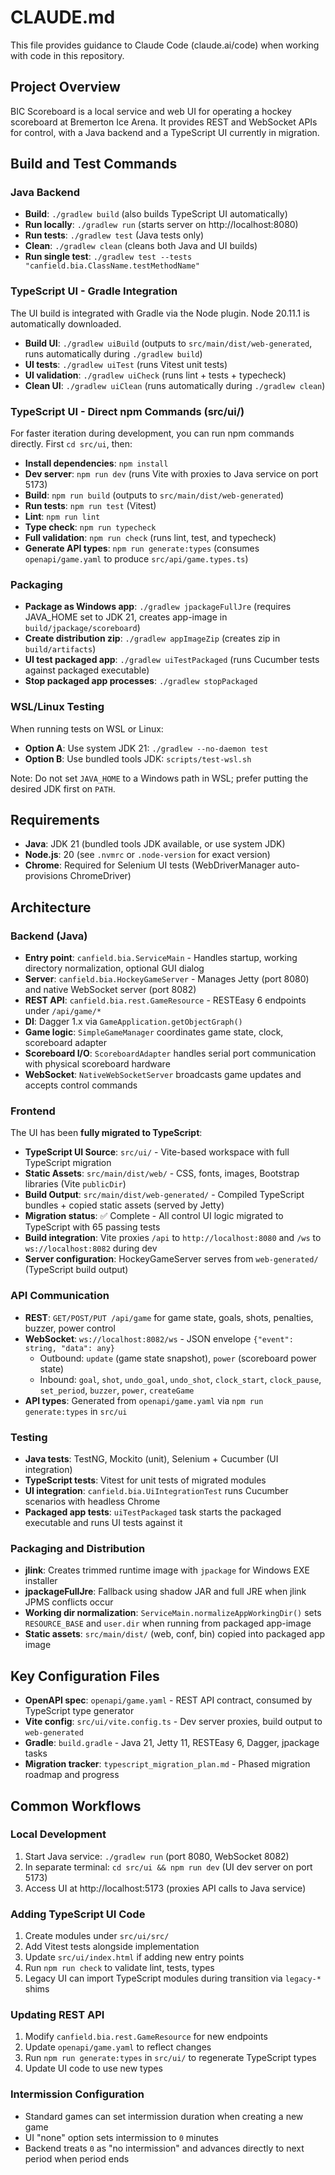 # CLAUDE.md

This file provides guidance to Claude Code (claude.ai/code) when working with code in this repository.

## Project Overview

BIC Scoreboard is a local service and web UI for operating a hockey scoreboard at Bremerton Ice Arena. It provides REST and WebSocket APIs for control, with a Java backend and a TypeScript UI currently in migration.

## Build and Test Commands

### Java Backend

- **Build**: `./gradlew build` (also builds TypeScript UI automatically)
- **Run locally**: `./gradlew run` (starts server on http://localhost:8080)
- **Run tests**: `./gradlew test` (Java tests only)
- **Clean**: `./gradlew clean` (cleans both Java and UI builds)
- **Run single test**: `./gradlew test --tests "canfield.bia.ClassName.testMethodName"`

### TypeScript UI - Gradle Integration

The UI build is integrated with Gradle via the Node plugin. Node 20.11.1 is automatically downloaded.

- **Build UI**: `./gradlew uiBuild` (outputs to `src/main/dist/web-generated`, runs automatically during `./gradlew build`)
- **UI tests**: `./gradlew uiTest` (runs Vitest unit tests)
- **UI validation**: `./gradlew uiCheck` (runs lint + tests + typecheck)
- **Clean UI**: `./gradlew uiClean` (runs automatically during `./gradlew clean`)

### TypeScript UI - Direct npm Commands (src/ui/)

For faster iteration during development, you can run npm commands directly. First `cd src/ui`, then:

- **Install dependencies**: `npm install`
- **Dev server**: `npm run dev` (runs Vite with proxies to Java service on port 5173)
- **Build**: `npm run build` (outputs to `src/main/dist/web-generated`)
- **Run tests**: `npm run test` (Vitest)
- **Lint**: `npm run lint`
- **Type check**: `npm run typecheck`
- **Full validation**: `npm run check` (runs lint, test, and typecheck)
- **Generate API types**: `npm run generate:types` (consumes `openapi/game.yaml` to produce `src/api/game.types.ts`)

### Packaging

- **Package as Windows app**: `./gradlew jpackageFullJre` (requires JAVA_HOME set to JDK 21, creates app-image in `build/jpackage/scoreboard`)
- **Create distribution zip**: `./gradlew appImageZip` (creates zip in `build/artifacts`)
- **UI test packaged app**: `./gradlew uiTestPackaged` (runs Cucumber tests against packaged executable)
- **Stop packaged app processes**: `./gradlew stopPackaged`

### WSL/Linux Testing

When running tests on WSL or Linux:

- **Option A**: Use system JDK 21: `./gradlew --no-daemon test`
- **Option B**: Use bundled tools JDK: `scripts/test-wsl.sh`

Note: Do not set `JAVA_HOME` to a Windows path in WSL; prefer putting the desired JDK first on `PATH`.

## Requirements

- **Java**: JDK 21 (bundled tools JDK available, or use system JDK)
- **Node.js**: 20 (see `.nvmrc` or `.node-version` for exact version)
- **Chrome**: Required for Selenium UI tests (WebDriverManager auto-provisions ChromeDriver)

## Architecture

### Backend (Java)

- **Entry point**: `canfield.bia.ServiceMain` - Handles startup, working directory normalization, optional GUI dialog
- **Server**: `canfield.bia.HockeyGameServer` - Manages Jetty (port 8080) and native WebSocket server (port 8082)
- **REST API**: `canfield.bia.rest.GameResource` - RESTEasy 6 endpoints under `/api/game/*`
- **DI**: Dagger 1.x via `GameApplication.getObjectGraph()`
- **Game logic**: `SimpleGameManager` coordinates game state, clock, scoreboard adapter
- **Scoreboard I/O**: `ScoreboardAdapter` handles serial port communication with physical scoreboard hardware
- **WebSocket**: `NativeWebSocketServer` broadcasts game updates and accepts control commands

### Frontend

The UI has been **fully migrated to TypeScript**:

- **TypeScript UI Source**: `src/ui/` - Vite-based workspace with full TypeScript migration
- **Static Assets**: `src/main/dist/web/` - CSS, fonts, images, Bootstrap libraries (Vite `publicDir`)
- **Build Output**: `src/main/dist/web-generated/` - Compiled TypeScript bundles + copied static assets (served by Jetty)
- **Migration status**: ✅ Complete - All control UI logic migrated to TypeScript with 65 passing tests
- **Build integration**: Vite proxies `/api` to `http://localhost:8080` and `/ws` to `ws://localhost:8082` during dev
- **Server configuration**: HockeyGameServer serves from `web-generated/` (TypeScript build output)

### API Communication

- **REST**: `GET/POST/PUT /api/game` for game state, goals, shots, penalties, buzzer, power control
- **WebSocket**: `ws://localhost:8082/ws` - JSON envelope `{"event": string, "data": any}`
  - Outbound: `update` (game state snapshot), `power` (scoreboard power state)
  - Inbound: `goal`, `shot`, `undo_goal`, `undo_shot`, `clock_start`, `clock_pause`, `set_period`, `buzzer`, `power`, `createGame`
- **API types**: Generated from `openapi/game.yaml` via `npm run generate:types` in `src/ui`

### Testing

- **Java tests**: TestNG, Mockito (unit), Selenium + Cucumber (UI integration)
- **TypeScript tests**: Vitest for unit tests of migrated modules
- **UI integration**: `canfield.bia.UiIntegrationTest` runs Cucumber scenarios with headless Chrome
- **Packaged app tests**: `uiTestPackaged` task starts the packaged executable and runs UI tests against it

### Packaging and Distribution

- **jlink**: Creates trimmed runtime image with `jpackage` for Windows EXE installer
- **jpackageFullJre**: Fallback using shadow JAR and full JRE when jlink JPMS conflicts occur
- **Working dir normalization**: `ServiceMain.normalizeAppWorkingDir()` sets `RESOURCE_BASE` and `user.dir` when running from packaged app-image
- **Static assets**: `src/main/dist/` (web, conf, bin) copied into packaged app image

## Key Configuration Files

- **OpenAPI spec**: `openapi/game.yaml` - REST API contract, consumed by TypeScript type generator
- **Vite config**: `src/ui/vite.config.ts` - Dev server proxies, build output to `web-generated`
- **Gradle**: `build.gradle` - Java 21, Jetty 11, RESTEasy 6, Dagger, jpackage tasks
- **Migration tracker**: `typescript_migration_plan.md` - Phased migration roadmap and progress

## Common Workflows

### Local Development

1. Start Java service: `./gradlew run` (port 8080, WebSocket 8082)
2. In separate terminal: `cd src/ui && npm run dev` (UI dev server on port 5173)
3. Access UI at http://localhost:5173 (proxies API calls to Java service)

### Adding TypeScript UI Code

1. Create modules under `src/ui/src/`
2. Add Vitest tests alongside implementation
3. Update `src/ui/index.html` if adding new entry points
4. Run `npm run check` to validate lint, tests, types
5. Legacy UI can import TypeScript modules during transition via `legacy-*` shims

### Updating REST API

1. Modify `canfield.bia.rest.GameResource` for new endpoints
2. Update `openapi/game.yaml` to reflect changes
3. Run `npm run generate:types` in `src/ui/` to regenerate TypeScript types
4. Update UI code to use new types

### Intermission Configuration

- Standard games can set intermission duration when creating a new game
- UI "none" option sets intermission to `0` minutes
- Backend treats `0` as "no intermission" and advances directly to next period when period ends

